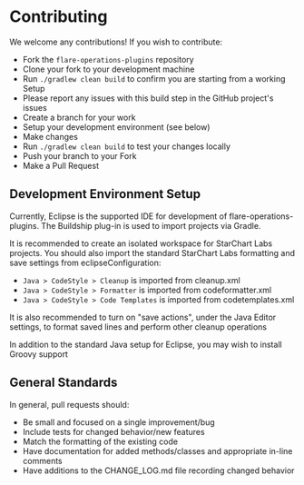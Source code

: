 # Contributing

We welcome any contributions! If you wish to contribute:

- Fork the `flare-operations-plugins` repository
- Clone your fork to your development machine
- Run `./gradlew clean build` to confirm you are starting from a working Setup
 - Please report any issues with this build step in the GitHub project's issues
- Create a branch for your work
- Setup your development environment (see below)
- Make changes
- Run `./gradlew clean build` to test your changes locally
- Push your branch to your Fork
- Make a Pull Request

## Development Environment Setup

Currently, Eclipse is the supported IDE for development of flare-operations-plugins. The Buildship plug-in is used to import projects via Gradle.

It is recommended to create an isolated workspace for StarChart Labs projects. You should also import the standard StarChart Labs formatting and save settings from eclipseConfiguration:

- `Java > CodeStyle > Cleanup` is imported from cleanup.xml
- `Java > CodeStyle > Formatter` is imported from codeformatter.xml
- `Java > CodeStyle > Code Templates` is imported from codetemplates.xml

It is also recommended to turn on "save actions", under the Java Editor settings, to format saved lines and perform other cleanup operations

In addition to the standard Java setup for Eclipse, you may wish to install Groovy support

## General Standards

In general, pull requests should:
- Be small and focused on a single improvement/bug
- Include tests for changed behavior/new features
- Match the formatting of the existing code
- Have documentation for added methods/classes and appropriate in-line comments
- Have additions to the CHANGE_LOG.md file recording changed behavior
